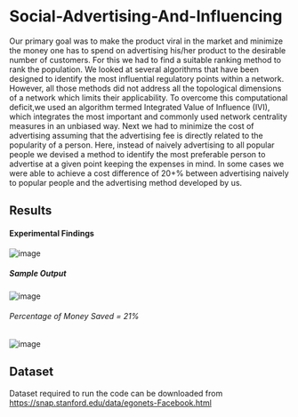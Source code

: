 # Social-Advertising-And-Influencing
Our primary goal was to make the product viral in the market and minimize the money one has to spend on advertising his/her product to the desirable number of customers. For this we had to find a suitable ranking method to rank the population. We looked at several algorithms that have been designed to identify the most influential regulatory points within a network. However, all those  methods did  not address all the topological dimensions of a network which limits their applicability. To overcome this computational deficit,we used an algorithm termed Integrated Value of Influence (IVI), which integrates the most important and commonly used network centrality measures in an unbiased way. Next we had to minimize the cost of advertising assuming that the advertising fee is directly related to the popularity of a person. Here, instead of naively advertising to all popular people we devised a method to identify the most preferable person to advertise at a given point keeping the expenses in mind. In some cases we were able to achieve a cost difference of 20+% between advertising naively to popular people and the advertising method developed by us.
 
## Results
#### Experimental Findings
![image](https://user-images.githubusercontent.com/58677568/119257364-9adb5300-bbe2-11eb-9763-c6991d5aa857.png)

##### Sample Output
![image](https://user-images.githubusercontent.com/58677568/119257379-b21a4080-bbe2-11eb-91a8-4b6580fca250.png)
###### Percentage of Money Saved = 21%

![image](https://user-images.githubusercontent.com/58677568/119257476-fc032680-bbe2-11eb-8b33-e416cd240e1a.png)



## Dataset
Dataset required to run the code can be downloaded from
https://snap.stanford.edu/data/egonets-Facebook.html
